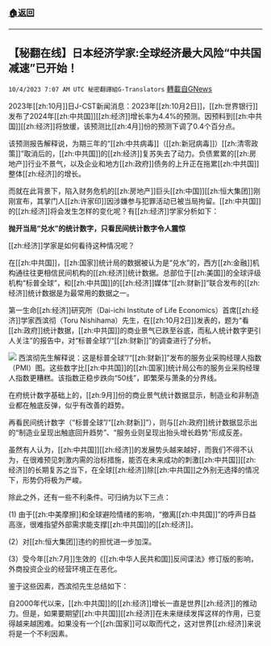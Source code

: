 ###  [:house:返回](README.md)
---


## 【秘翻在线】日本经济学家:全球经济最大风险“中共国减速”已开始！
`10/4/2023 7:07 AM UTC 秘密翻譯組G-Translators` [轉載自GNews](https://gnews.org/articles/1779521)

2023年[[zh:10月]]日J-CST新闻消息：2023年[[zh:10月2日]]，[[zh:世界银行]]发布了2024年[[zh:中共国]][[zh:经济]]增长率为4.4%的预测。因预料到[[zh:中共国]][[zh:经济]]将放缓，该预测比[[zh:4月]]份的预测下调了0.4个百分点。

该预测报告解释说，为期三年的“[[zh:中共病毒]]（[[zh:新冠病毒]]）[[zh:清零政策]]”取消后的，[[zh:中共国]]的[[zh:经济]]复苏失去了动力。负债累累的[[zh:房地产]]行业不景气，以及企业和地方[[zh:政府]]债务的上升正在拖累[[zh:中共国]]整体[[zh:经济]]的增长。

而就在此背景下，陷入财务危机的[[zh:房地产]]巨头[[zh:中国]][[zh:恒大集团]]刚刚宣布，其掌门人[[zh:许家印]]因涉嫌参与犯罪活动已被当局拘留。[[zh:中共国]]的[[zh:经济]]将会发生怎样的变化呢？有[[zh:经济]]学家分析如下：

**抛开当局“兑水”的统计数字，只看民间统计数字令人震惊**

[[zh:经济]]学家是如何看待这种情况呢？

在[[zh:中共国]]，[[zh:国家]]统计局的数据被认为是“兑水”的，西方[[zh:金融]]机构通往往更相信民间机构的[[zh:经济]]统计数据。总部位于[[zh:美国]]的全球评级机构“标普全球”，和[[zh:中共国]]的[[zh:经济]]媒体“[[zh:财新]]”联合发布的[[zh:经济]]统计数据是为最常用的数据之一。

第一生命[[zh:经济]]研究所（Dai-ichi Institute of Life Economics）首席[[zh:经济]]学家西滨彻（Toru Nishihama）先生，在[[zh:10月2日]]发表的，题为“看[[zh:政府]]统计数据，[[zh:中共国]]的商业景气已跌至谷底，而私人统计数字更引人关注”的报告中，对“标普全球”/“[[zh:财新]]”的调查进行了分析。

![](https://i.imgur.com/lZdpPSP.png)
西滨彻先生解释说：这是标普全球”/“[[zh:财新]]”发布的服务业采购经理人指数（PMI）图。这些数字比[[zh:中共国]]的[[zh:国家]]统计局公布的服务业采购经理人指数更糟糕。该指数正稳步跌向“50线”，即繁荣与萧条的分界线。

在府统计数字基础上的，[[zh:9月]]份的商业景气统计数据显示，制造业和非制造业都在触底反弹，似乎有改善的趋势。

再看民间统计数字（“标普全球”/“[[zh:财新]]”），则与[[zh:政府]]统计数据显示出的“制造业呈现出触底回升趋势”、“服务业则呈现出抬头增长趋势”形成反差。

虽然有人认为，[[zh:中共国]][[zh:经济]]的发展势头越来越好，而我们不得不认为，在很难预见刺激内需的治标措施，能否在未来成功的刺激[[zh:中共国]][[zh:经济]]的长期复苏之当下，在全球[[zh:经济]]除[[zh:中共国]]之外别无选择的情况下，形势仍将极为严峻。

除此之外，还有一些不利条件。可归纳为以下三点：

(1) 由于[[zh:中美摩擦]]和全球避险情绪的影响，“撤离[[zh:中共国]]”的呼声日益高涨，很难指望外部需求能支撑[[zh:中共国]]的[[zh:经济]]。

(2）对[[zh:恒大集团]]违约的担忧进一步加深。

(3）受今年[[zh:7月]]生效的《[[zh:中华人民共和国]]反间谍法》修订版的影响，外商投资企业的经营环境正在恶化。

鉴于这些因素，西滨彻先生总结如下：

自2000年代以来，[[zh:中共国]]的[[zh:经济]]增长一直是世界[[zh:经济]]的推动力。但是，如果要期望[[zh:中共国]][[zh:经济]]在未来继续发挥这样的作用，已变得越来越困难。如果没有一个[[zh:国家]]可以取而代之，这对世界[[zh:经济]]来说将是一个不利因素。
